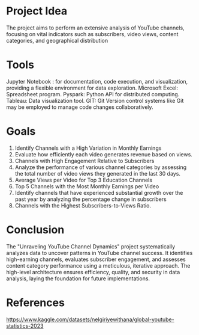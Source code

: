 # Project Idea
The project aims to perform an extensive analysis of YouTube channels, focusing
on vital indicators such as subscribers, video views, content categories, and
geographical distribution

# Tools
Jupyter Notebook : for documentation, code execution, and visualization, providing
                   a flexible environment for data exploration.
Microsoft Excel: Spreadsheet program.
Pyspark: Python API for distributed computing.
Tableau: Data visualization tool.
GIT: Git Version control systems like Git may be employed to manage code changes
     collaboratively.

# Goals 
1. Identify Channels with a High Variation in Monthly Earnings
2. Evaluate how efficiently each video generates revenue based on
   views.
3. Channels with High Engagement Relative to Subscribers
4. Analyze the performance of various channel categories by assessing
   the total number of video views they generated in the last
   30 days.
5. Average Views per Video for Top 3 Education Channels
6. Top 5 Channels with the Most Monthly Earnings per Video
7. Identify channels that have experienced substantial growth over
    the past year by analyzing the percentage change in subscribers
8. Channels with the Highest Subscribers-to-Views Ratio.

# Conclusion

The "Unraveling YouTube Channel Dynamics" project systematically analyzes data to uncover patterns in YouTube channel success. 
It identifies high-earning channels, evaluates subscriber engagement, and assesses content category performance using a meticulous, iterative approach. 
The high-level architecture ensures efficiency, quality, and security in data analysis, laying the foundation for future implementations.

# References
https://www.kaggle.com/datasets/nelgiriyewithana/global-youtube-statistics-2023

